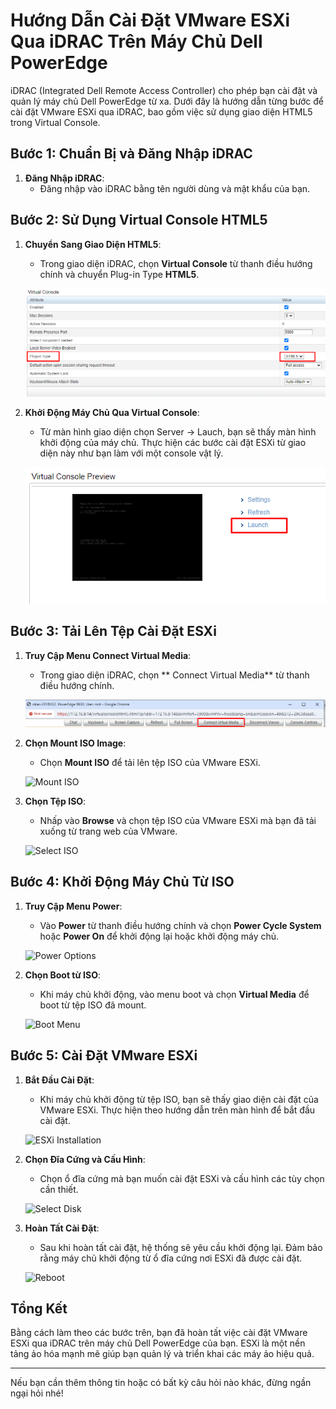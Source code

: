 # Hướng Dẫn Cài Đặt VMware ESXi Qua iDRAC Trên Máy Chủ Dell PowerEdge

iDRAC (Integrated Dell Remote Access Controller) cho phép bạn cài đặt và quản lý máy chủ Dell PowerEdge từ xa. Dưới đây là hướng dẫn từng bước để cài đặt VMware ESXi qua iDRAC, bao gồm việc sử dụng giao diện HTML5 trong Virtual Console.

## Bước 1: Chuẩn Bị và Đăng Nhập iDRAC

1. **Đăng Nhập iDRAC**:
   - Đăng nhập vào iDRAC bằng tên người dùng và mật khẩu của bạn.

## Bước 2: Sử Dụng Virtual Console HTML5

1. **Chuyển Sang Giao Diện HTML5**:
   - Trong giao diện iDRAC, chọn **Virtual Console** từ thanh điều hướng chính và chuyển Plug-in Type **HTML5**. 
   
   ![HTML5 Virtual Console](https://github.com/cuongnvvietis/NhanHoa/blob/main/Docs/Esxi/Picture/Setup%20Esxi/Screenshot_9.png)

2. **Khởi Động Máy Chủ Qua Virtual Console**:
   - Từ màn hình giao diện chọn Server -> Lauch, bạn sẽ thấy màn hình khởi động của máy chủ. Thực hiện các bước cài đặt ESXi từ giao diện này như bạn làm với một console vật lý.

   ![ESXi Installation via HTML5](https://github.com/cuongnvvietis/NhanHoa/blob/main/Docs/Esxi/Picture/Setup%20Esxi/Screenshot_10.png)

## Bước 3: Tải Lên Tệp Cài Đặt ESXi

1. **Truy Cập Menu Connect Virtual Media**:
   - Trong giao diện iDRAC, chọn ** Connect Virtual Media** từ thanh điều hướng chính.

   ![Virtual Media](https://github.com/cuongnvvietis/NhanHoa/blob/main/Docs/Esxi/Picture/Setup%20Esxi/Screenshot_11.png)

2. **Chọn Mount ISO Image**:
   - Chọn **Mount ISO** để tải lên tệp ISO của VMware ESXi.

   ![Mount ISO](https://github.com/cuongnvvietis/NhanHoa/raw/main/mount_iso.png) <!-- Thay thế bằng liên kết hình ảnh thực tế nếu cần -->

3. **Chọn Tệp ISO**:
   - Nhấp vào **Browse** và chọn tệp ISO của VMware ESXi mà bạn đã tải xuống từ trang web của VMware.

   ![Select ISO](https://github.com/cuongnvvietis/NhanHoa/raw/main/select_iso.png) <!-- Thay thế bằng liên kết hình ảnh thực tế nếu cần -->

## Bước 4: Khởi Động Máy Chủ Từ ISO

1. **Truy Cập Menu Power**:
   - Vào **Power** từ thanh điều hướng chính và chọn **Power Cycle System** hoặc **Power On** để khởi động lại hoặc khởi động máy chủ.

   ![Power Options](https://github.com/cuongnvvietis/NhanHoa/raw/main/power_options.png) <!-- Thay thế bằng liên kết hình ảnh thực tế nếu cần -->

2. **Chọn Boot từ ISO**:
   - Khi máy chủ khởi động, vào menu boot và chọn **Virtual Media** để boot từ tệp ISO đã mount.

   ![Boot Menu](https://github.com/cuongnvvietis/NhanHoa/raw/main/boot_menu.png) <!-- Thay thế bằng liên kết hình ảnh thực tế nếu cần -->

## Bước 5: Cài Đặt VMware ESXi

1. **Bắt Đầu Cài Đặt**:
   - Khi máy chủ khởi động từ tệp ISO, bạn sẽ thấy giao diện cài đặt của VMware ESXi. Thực hiện theo hướng dẫn trên màn hình để bắt đầu cài đặt.

   ![ESXi Installation](https://github.com/cuongnvvietis/NhanHoa/raw/main/esxi_installation.png) <!-- Thay thế bằng liên kết hình ảnh thực tế nếu cần -->

2. **Chọn Đĩa Cứng và Cấu Hình**:
   - Chọn ổ đĩa cứng mà bạn muốn cài đặt ESXi và cấu hình các tùy chọn cần thiết.

   ![Select Disk](https://github.com/cuongnvvietis/NhanHoa/raw/main/select_disk.png) <!-- Thay thế bằng liên kết hình ảnh thực tế nếu cần -->

3. **Hoàn Tất Cài Đặt**:
   - Sau khi hoàn tất cài đặt, hệ thống sẽ yêu cầu khởi động lại. Đảm bảo rằng máy chủ khởi động từ ổ đĩa cứng nơi ESXi đã được cài đặt.

   ![Reboot](https://github.com/cuongnvvietis/NhanHoa/raw/main/reboot.png) <!-- Thay thế bằng liên kết hình ảnh thực tế nếu cần -->

## Tổng Kết

Bằng cách làm theo các bước trên, bạn đã hoàn tất việc cài đặt VMware ESXi qua iDRAC trên máy chủ Dell PowerEdge của bạn. ESXi là một nền tảng ảo hóa mạnh mẽ giúp bạn quản lý và triển khai các máy ảo hiệu quả.

---

Nếu bạn cần thêm thông tin hoặc có bất kỳ câu hỏi nào khác, đừng ngần ngại hỏi nhé!
